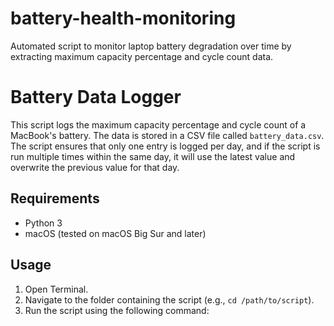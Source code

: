 # battery-health-monitoring
Automated script to monitor laptop battery degradation over time by extracting maximum capacity percentage and cycle count data.

# Battery Data Logger

This script logs the maximum capacity percentage and cycle count of a MacBook's battery. The data is stored in a CSV file called `battery_data.csv`. The script ensures that only one entry is logged per day, and if the script is run multiple times within the same day, it will use the latest value and overwrite the previous value for that day.

## Requirements

- Python 3
- macOS (tested on macOS Big Sur and later)

## Usage

1. Open Terminal.
2. Navigate to the folder containing the script (e.g., `cd /path/to/script`).
3. Run the script using the following command:

